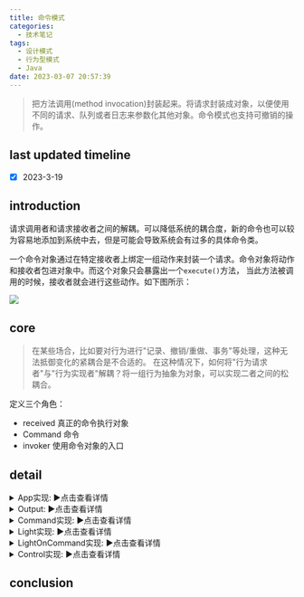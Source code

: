```yaml
---
title: 命令模式
categories:
  - 技术笔记
tags:
  - 设计模式
  - 行为型模式
  - Java
date: 2023-03-07 20:57:39
---
```


>把方法调用(method invocation)封装起来。将请求封装成对象，以便使用不同的请求、队列或者日志来参数化其他对象。命令模式也支持可撤销的操作。


## last updated timeline
- [x] 2023-3-19

## introduction
请求调用者和请求接收者之间的解耦。可以降低系统的耦合度，新的命令也可以较为容易地添加到系统中去，但是可能会导致系统会有过多的具体命令类。

一个命令对象通过在特定接收者上绑定一组动作来封装一个请求。命令对象将动作和接收者包进对象中。而这个对象只会暴露出一个`execute()`方法，
当此方法被调用的时候，接收者就会进行这些动作。如下图所示：

![](http://www.plantuml.com/plantuml/png/bL71Yi8m4BtdAt9iMUWNU94AUrbGLF0WUyYcqnf8CYKpoaBLRz_Qscr5Atf8PfYPzoRlnNY6a2iDKgDBwkEKpvAqZR8I7_A09fFm2thF4CNY9BHLH3VZdoge0cQ8eKTW2NvaV6LSQM493XbIz1pGrhYpxBQIHUve2FXQZgunxbe_UsRq6qMB04IGZMpxCiMEvxwNT9PDIThB_Qx0UIrhI3MGNlodhv6sh-WDkzZLvNa-0fgMPGEfY1KRVMhddJ8-Md4mljX-ntVjCBJQGbW3SSClnADVdnoJv8c5hs4UMlO7)

## core
>在某些场合，比如要对行为进行"记录、撤销/重做、事务"等处理，这种无法抵御变化的紧耦合是不合适的。
>在这种情况下，如何将"行为请求者"与"行为实现者"解耦？将一组行为抽象为对象，可以实现二者之间的松耦合。

定义三个角色：
- received 真正的命令执行对象 
- Command 命令
- invoker 使用命令对象的入口

## detail
<details>
  <summary>App实现: ▶️点击查看详情</summary>

    ```java
    package com.command;
    
    import javax.xml.bind.annotation.XmlElementWrapper;
    
    /**
     * @author cuiliu
     */
    public class App {
        public static void main(String[] args) {
            remoteControllerTest();
        }
    
        public static void remoteControllerTest(){
            SimpleRemoteControl remote = new SimpleRemoteControl();
            Light light = new Light();
            LightOnCommand lightOn = new LightOnCommand(light);
            LightOffCommand lightOff = new LightOffCommand(light);
            remote.setCommand(lightOn);
            remote.buttonWasPressed();
            remote.setCommand(lightOff);
            remote.buttonWasPressed();
            GarageDoor garageDoor = new GarageDoor();
            GarageDoorOpenCommand garageDoorOpen = new GarageDoorOpenCommand(garageDoor);
            remote.setCommand(garageDoorOpen);
            remote.buttonWasPressed();
            remote.undoButtonWasPressed();
        }
    }
    ```
</details>

<details>
  <summary>Output: ▶️点击查看详情</summary>

    ```
    > Task :App.main()
    22:23:02.636 [main] INFO com.command.Light - Light is On
    22:23:02.637 [main] INFO com.command.Light - Light is Off
    22:23:02.638 [main] INFO com.command.GarageDoor - Garage Door is Open
    22:23:02.638 [main] INFO com.command.GarageDoor - Garage Door is Close
    ```
</details>

<details>
  <summary>Command实现: ▶️点击查看详情</summary>

    ```java
    package com.command;
    public interface Command {
        public void execute();
        public void undo();
    }
    ```
</details>

<details>
  <summary>Light实现: ▶️点击查看详情</summary>

    ```java
    package com.command;
    import lombok.extern.slf4j.Slf4j;
    
    @Slf4j
    public class Light {
        public void on(){
            log.info("Light is On");
        }
    
        public void off(){
            log.info("Light is Off");
        }
    }
    ```
</details>



<details>
  <summary>LightOnCommand实现: ▶️点击查看详情</summary>

    ```java
    package com.command; 

    public class LightOnCommand implements Command{
    
        Light light;
    
        public LightOnCommand(Light light){
            this.light = light;
        }
        @Override
        public void execute() {
            light.on();
        }
    
        @Override
        public void undo() {
            light.off();
        }
    }
    ```
</details>


<details>
  <summary>Control实现: ▶️点击查看详情</summary>

    ```java
    package com.command; 

    public class SimpleRemoteControl {
        Command slot;
    
        public SimpleRemoteControl(){}
    
        public void setCommand(Command command){
            this.slot = command;
        }
        public void buttonWasPressed(){
            slot.execute();
        }
    
        public void undoButtonWasPressed(){
            slot.undo();
        }
    }
    ```
</details>

## conclusion


